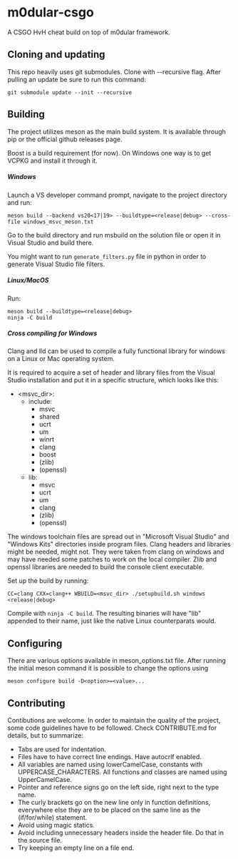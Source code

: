 # m0dular-csgo

A CSGO HvH cheat build on top of m0dular framework.

## Cloning and updating

This repo heavily uses git submodules. Clone with --recursive flag. After pulling an update be sure to run this command:
```
git submodule update --init --recursive
```

## Building

The project utilizes meson as the main build system. It is available through pip or the official github releases page.

Boost is a build requirement (for now). On Windows one way is to get VCPKG and install it through it.

##### Windows
Launch a VS developer command prompt, navigate to the project directory and run:
```
meson build --backend vs20<17|19> --buildtype=<release|debug> --cross-file windows_msvc_meson.txt
```
Go to the build directory and run msbuild on the solution file or open it in Visual Studio and build there.

You might want to run `generate_filters.py` file in python in order to generate Visual Studio file filters.

##### Linux/MacOS
Run:
```
meson build --buildtype=<release|debug>
ninja -C build
```

##### Cross compiling for Windows
Clang and lld can be used to compile a fully functional library for windows on a Linux or Mac operating system.

It is required to acquire a set of header and library files from the Visual Studio installation and put it in a specific structure, which looks like this:
- \<msvc_dir\>:
	- include:
		- msvc
		- shared
		- ucrt
		- um
		- winrt
		- clang
		- boost
		- (zlib)
		- (openssl)
	- lib:
		- msvc
		- ucrt
		- um
		- clang
		- (zlib)
		- (openssl)

The windows toolchain files are spread out in "Microsoft Visual Studio" and "Windows Kits" directories inside program files. Clang headers and libraries might be needed, might not. They were taken from clang on windows and may have needed some patches to work on the local compiler. Zlib and openssl libraries are needed to build the console client executable.

Set up the build by running:
```
CC=clang CXX=clang++ WBUILD=<msvc_dir> ./setupbuild.sh windows <release|debug>
```
Compile with `ninja -C build`. The resulting binaries will have "lib" appended to their name, just like the native Linux counterparats would.

## Configuring

There are various options available in meson_options.txt file. After running the initial meson command it is possible to change the options using
```
meson configure build -D<option>=<value>...
```

## Contributing

Contibutions are welcome. In order to maintain the quality of the project, some code guidelines have to be followed. Check CONTRIBUTE.md for details, but to summarize:
- Tabs are used for indentation.
- Files have to have correct line endings. Have autocrlf enabled.
- All variables are named using lowerCamelCase, constants with UPPERCASE_CHARACTERS. All functions and classes are named using UpperCamelCase.
- Pointer and reference signs go on the left side, right next to the type name.
- The curly brackets go on the new line only in function definitions, everywhere else they are to be placed on the same line as the (if/for/while) statement.
- Avoid using magic statics.
- Avoid including unnecessary headers inside the header file. Do that in the source file.
- Try keeping an empty line on a file end.
